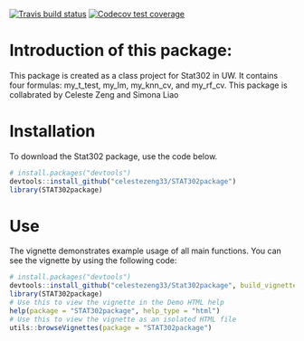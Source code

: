 <!-- badges: start -->
[![Travis build status](https://travis-ci.com/celestezeng33/STAT302package.svg?branch=master)](https://travis-ci.org/celestezeng33/STAT302package)
  [![Codecov test coverage](https://codecov.io/gh/celestezeng33/STAT302package/branch/master/graph/badge.svg)](https://codecov.io/gh/celestezeng33/STAT302package?branch=master)
<!-- badges: end -->

# Introduction of this package: 
This package is created as a class project for Stat302 in UW. It contains four formulas: my_t_test, my_lm, my_knn_cv, 
and my_rf_cv. This package is collabrated by Celeste Zeng and Simona Liao

# Installation
To download the Stat302 package, use the code below.

```r
# install.packages("devtools")
devtools::install_github("celestezeng33/STAT302package")
library(STAT302package)
```

# Use
The vignette demonstrates example usage of all main functions. You can see the vignette by using the following code:

```r
# install.packages("devtools")
devtools::install_github("celestezeng33/Stat302package", build_vignette = TRUE, build_opts = c())
library(STAT302package)
# Use this to view the vignette in the Demo HTML help
help(package = "STAT302package", help_type = "html")
# Use this to view the vignette as an isolated HTML file
utils::browseVignettes(package = "STAT302package")
```

